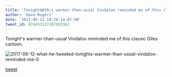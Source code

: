 ```yaml
---
title: 'Tonight&#39;s warmer-than-usual Vindaloo reminded me of this classic Giles cartoon. '
author: 'Dave Rogers'
date: '2017-06-12 19:28:14-07:00'
tweet_id: 874453327207055362
---
```

Tonight's warmer-than-usual Vindaloo reminded me of this classic Giles cartoon.

![2017-06-12-what-he-tweeted-tonights-warmer-than-usual-vindaloo-reminded-me-0](/heap/2017-06-12-what-he-tweeted-tonights-warmer-than-usual-vindaloo-reminded-me-0.jpg)

[tweet](https://twitter.com/yukondude/status/874453327207055362)